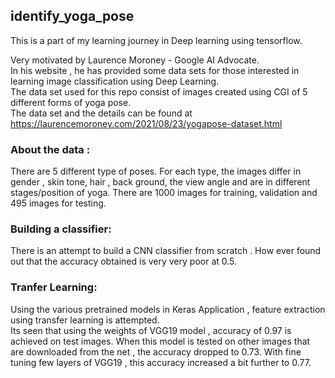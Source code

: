 ## identify_yoga_pose 
  
This is a part of my learning journey in Deep learning using tensorflow.  

Very motivated by Laurence Moroney - Google AI Advocate.   
In his website , he has provided some data sets for those interested in learning image classification using Deep Learning.   
The data set used for this repo consist of images created using CGI of 5 different forms of yoga pose.  
The data set and the details can be found at https://laurencemoroney.com/2021/08/23/yogapose-dataset.html
  
### About the data :  
There are 5 different type of poses. For each type, the images differ in gender , skin tone, hair , back ground, the view angle and are in different stages/position of yoga.
There are 1000 images for training, validation and 495 images for testing.  

### Building a classifier:  
There is an attempt to build a CNN classifier from scratch . How ever found out that the accuracy obtained is very very poor at 0.5.   

### Tranfer Learning:  
Using the various pretrained models in Keras Application , feature extraction using transfer learning is attempted.  
Its seen that using the weights of VGG19 model , accuracy of 0.97 is achieved on test images. When this model is tested on other images that are downloaded from the net , the accuracy dropped to 0.73.
With fine tuning few layers of VGG19 , this accuracy increased a bit further to 0.77. 

 

